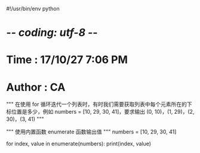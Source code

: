 #!/usr/bin/env python
# -*- coding: utf-8 -*-
# Time : 17/10/27 7:06 PM
# Author : CA

"""
在使用 for 循环迭代一个列表时，有时我们需要获取列表中每个元素所在的下标位置是多少，例如 numbers = [10, 29, 30, 41]，要求输出 (0, 10)，(1, 29)，(2, 30)，(3, 41)
"""

"""
使用内置函数 enumerate 函数输出值
"""
numbers = [10, 29, 30, 41]

for index, value in enumerate(numbers):
    print(index, value)
